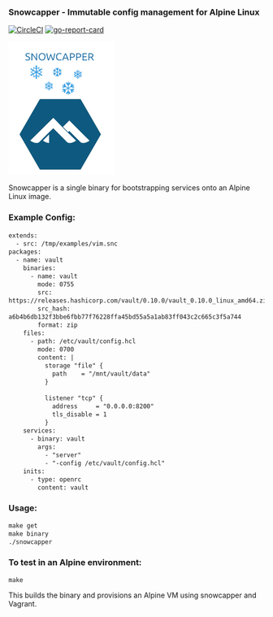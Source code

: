 ### Snowcapper - Immutable config management for Alpine Linux
[![CircleCI](https://circleci.com/gh/yonkornilov/snowcapper.svg?style=svg)](https://circleci.com/gh/yonkornilov/snowcapper) [![go-report-card](https://goreportcard.com/badge/github.com/yonkornilov/snowcapper)](https://goreportcard.com/report/github.com/yonkornilov/snowcapper)

![snowcapper](_images/snowcapper.png)

Snowcapper is a single binary for bootstrapping services onto an Alpine Linux image.

### Example Config:

```
extends:
  - src: /tmp/examples/vim.snc
packages:
  - name: vault
    binaries:
      - name: vault
        mode: 0755
        src: https://releases.hashicorp.com/vault/0.10.0/vault_0.10.0_linux_amd64.zip
        src_hash: a6b4b6db132f3bbe6fbb77f76228ffa45bd55a5a1ab83ff043c2c665c3f5a744
        format: zip
    files:
      - path: /etc/vault/config.hcl
        mode: 0700
        content: |
          storage "file" {
            path    = "/mnt/vault/data"
          }

          listener "tcp" {
            address     = "0.0.0.0:8200"
            tls_disable = 1
          }
    services:
      - binary: vault
        args:
          - "server"
          - "-config /etc/vault/config.hcl"
    inits:
      - type: openrc
        content: vault
```

### Usage:

```
make get
make binary
./snowcapper
```

### To test in an Alpine environment:

```
make
```

This builds the binary and provisions an Alpine VM using snowcapper and Vagrant.
